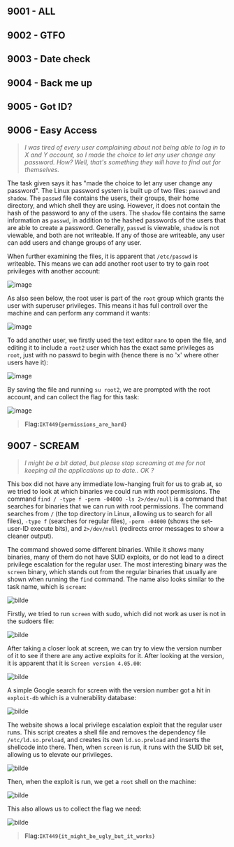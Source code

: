 ## 9001 - ALL

## 9002 - GTFO

## 9003 - Date check

## 9004 - Back me up

## 9005 - Got ID?

## 9006 - Easy Access

>*I was tired of every user complaining about not being able to log in to X and Y account, so I made the choice to let any user change any password. How? Well, that's something they will have to find out for themselves.*

The task given says it has "made the choice to let any user change any password". The Linux password system is built up of two files: `passwd` and `shadow`. The `passwd` file contains the users, their groups, their home directory, and which shell they are using. However, it does not contain the hash of the password to any of the users. The `shadow` file contains the same information as `passwd`, in addition to the hashed passwords of the users that are able to create a password. Generally, `passwd` is viewable, `shadow` is not viewable, and both are not writeable. If any of those are writeable, any user can add users and change groups of any user.

When further examining the files, it is apparent that `/etc/passwd` is writeable. This means we can add another root user to try to gain root privileges with another account:

![image](https://user-images.githubusercontent.com/70077872/155609450-a1a6e110-9dbd-42fe-9c00-4e16b2e3348f.png)

As also seen below, the root user is part of the `root` group which grants the user with superuser privileges. This means it has full controll over the machine and can perform any command it wants:

![image](https://user-images.githubusercontent.com/70077872/155610010-8fbb5c67-2455-41d7-a85a-f7d659898691.png)

To add another user, we firstly used the text editor `nano` to open the file, and editing it to include a `root2` user which has the exact same privileges as `root`, just with no passwd to begin with (hence there is no 'x' where other users have it):

![image](https://user-images.githubusercontent.com/70077872/155610378-ee58dba4-91d4-407c-87b3-8652cc020b80.png)

By saving the file and running `su root2`, we are prompted with the root account, and can collect the flag for this task:

![image](https://user-images.githubusercontent.com/70077872/155610553-17134f5c-afa8-48e8-a401-4a9ed9fc6c94.png)


>**Flag:`IKT449{permissions_are_hard}`** 



## 9007 - SCREAM

>*I might be a bit dated, but please stop screaming at me for not keeping all the applications up to date.. OK ?*

This box did not have any immediate low-hanging fruit for us to grab at, so we tried to look at which binaries we could run with root permissions. The command `find / -type f -perm -04000 -ls 2>/dev/null` is a command that searches for binaries that we can run with root permissions. The command searches from `/` (the top directory in Linux, allowing us to search for all files), `-type f` (searches for regular files), `-perm -04000` (shows the set-user-ID execute bits), and `2>/dev/null` (redirects error messages to show a cleaner output).

The command showed some different binaries. While it shows many binaries, many of them do not have SUID exploits, or do not lead to a direct privilege escalation for the regular user. The most interesting binary was the `screen` binary, which stands out from the regular binaries that usually are shown when running the `find` command. The name also looks similar to the task name, which is `scream`:

![bilde](https://user-images.githubusercontent.com/70077872/157317198-109ae957-c06a-4fb6-b346-a9950079150a.png)

Firstly, we tried to run `screen` with sudo, which did not work as user is not in the sudoers file:

![bilde](https://user-images.githubusercontent.com/70077872/157318118-7f08b927-fb5b-49d0-a971-1519b41a6eb4.png)

After taking a closer look at screen, we can try to view the version number of it to see if there are any active exploits for it. After looking at the version, it is apparent that it is `Screen version 4.05.00`:

![bilde](https://user-images.githubusercontent.com/70077872/157317818-70b52d45-5d6d-48c7-9d85-93957a493bae.png)

A simple Google search for screen with the version number got a hit in `exploit-db` which is a vulnerability database:

![bilde](https://user-images.githubusercontent.com/70077872/157318559-81569aad-ce1f-4191-85ca-aea32dc4b758.png)

The website shows a local privilege escalation exploit that the regular user runs. This script creates a shell file and removes the dependency file `/etc/ld.so.preload`, and creates its own `ld.so.preload` and inserts the shellcode into there. Then, when `screen` is run, it runs with the SUID bit set, allowing us to elevate our privileges.

![bilde](https://user-images.githubusercontent.com/70077872/157318710-1f2f9bc2-9007-463d-86c8-5bdd452a80d6.png)

Then, when the exploit is run, we get a `root` shell on the machine:

![bilde](https://user-images.githubusercontent.com/70077872/157319878-f56a2af7-b9b8-4e19-ad41-59c6962df05f.png)

This also allows us to collect the flag we need:

![bilde](https://user-images.githubusercontent.com/70077872/157320034-b7179635-618b-4660-8ce3-d2035ec3a6d7.png)

>**Flag:`IKT449{it_might_be_ugly_but_it_works}`**


